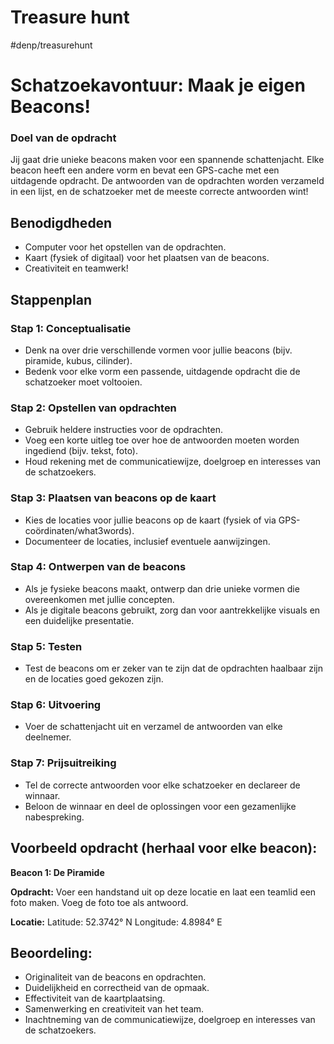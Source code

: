 # Treasure hunt

#denp/treasurehunt

# Schatzoekavontuur: Maak je eigen Beacons!

### Doel van de opdracht
Jij gaat drie unieke beacons maken voor een spannende schattenjacht. Elke beacon heeft een andere vorm en bevat een GPS-cache met een uitdagende opdracht. De antwoorden van de opdrachten worden verzameld in een lijst, en de schatzoeker met de meeste correcte antwoorden wint!

## Benodigdheden
- Computer voor het opstellen van de opdrachten.
- Kaart (fysiek of digitaal) voor het plaatsen van de beacons.
- Creativiteit en teamwerk!

## Stappenplan

### Stap 1: Conceptualisatie
- Denk na over drie verschillende vormen voor jullie beacons (bijv. piramide, kubus, cilinder).
- Bedenk voor elke vorm een passende, uitdagende opdracht die de schatzoeker moet voltooien.

### Stap 2: Opstellen van opdrachten
- Gebruik heldere instructies voor de opdrachten.
- Voeg een korte uitleg toe over hoe de antwoorden moeten worden ingediend (bijv. tekst, foto).
- Houd rekening met de communicatiewijze, doelgroep en interesses van de schatzoekers.

### Stap 3: Plaatsen van beacons op de kaart
- Kies de locaties voor jullie beacons op de kaart (fysiek of via GPS-coördinaten/what3words).
- Documenteer de locaties, inclusief eventuele aanwijzingen.

### Stap 4: Ontwerpen van de beacons
- Als je fysieke beacons maakt, ontwerp dan drie unieke vormen die overeenkomen met jullie concepten.
- Als je digitale beacons gebruikt, zorg dan voor aantrekkelijke visuals en een duidelijke presentatie.

### Stap 5: Testen
- Test de beacons om er zeker van te zijn dat de opdrachten haalbaar zijn en de locaties goed gekozen zijn.

### Stap 6: Uitvoering
- Voer de schattenjacht uit en verzamel de antwoorden van elke deelnemer.

### Stap 7: Prijsuitreiking
- Tel de correcte antwoorden voor elke schatzoeker en declareer de winnaar.
- Beloon de winnaar en deel de oplossingen voor een gezamenlijke nabespreking.

## Voorbeeld opdracht (herhaal voor elke beacon):

**Beacon 1: De Piramide**

**Opdracht:** 
Voer een handstand uit op deze locatie en laat een teamlid een foto maken. Voeg de foto toe als antwoord.

**Locatie:**
Latitude: 52.3742° N
Longitude: 4.8984° E


## **Beoordeling:**
- Originaliteit van de beacons en opdrachten.
- Duidelijkheid en correctheid van de opmaak.
- Effectiviteit van de kaartplaatsing.
- Samenwerking en creativiteit van het team.
- Inachtneming van de communicatiewijze, doelgroep en interesses van de schatzoekers.
